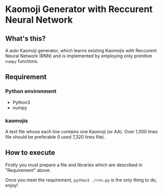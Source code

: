 Kaomoji Generator with Reccurent Neural Network 
==========

## What's this? ##
A auto Kaomoji generator, which learns existing Kaomojis with Reccurent Neural Network (RNN) and is implemented by employing only primitive `numpy` functions.

## Requirement ##
### Python environment ###
- Python3
- numpy

### kaomojis ###
A text file whose each line contains one Kaomoji (or AA).
Over 1,000 lines file should be preferable (I used 7,320 lines file).

## How to execute ##
Firstly you must prepare a file and libraries which are described in "Requirement" above.

Once you meet the requirement, `python3 ./rnn.py` is the only thing to do, enjoy!